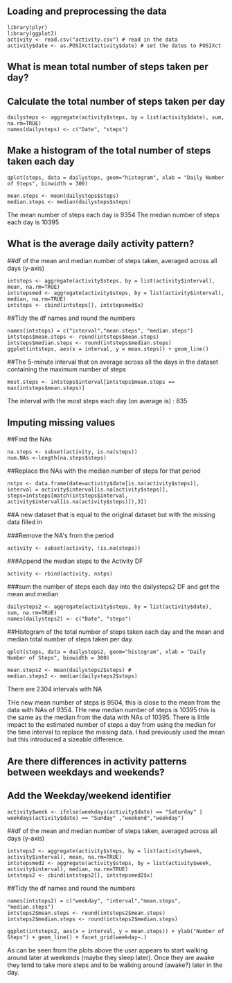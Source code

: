 Loading and preprocessing the data
-----------------------------------
```{r}
library(plyr)
library(ggplot2)
activity <- read.csv("activity.csv") # read in the data
activity$date <- as.POSIXct(activity$date) # set the dates to POSIXct
```
What is mean total number of steps taken per day?
--------------------------------------------------

Calculate the total number of steps taken per day
--------------------------------------------------
```{r}
dailysteps <- aggregate(activity$steps, by = list(activity$date), sum, na.rm=TRUE)
names(dailysteps) <- c("Date", "steps")
```

Make a histogram of the total number of steps taken each day
-------------------------------------------------------------
```{r}
qplot(steps, data = dailysteps, geom="histogram", xlab = "Daily Number of Steps", binwidth = 300)
```

```{r}
mean.steps <- mean(dailysteps$steps) 
median.steps <- median(dailysteps$steps)
```

The mean number of steps each day is 9354
The median number of steps each day is 10395

What is the average daily activity pattern?
--------------------------------------------

##df of the mean and median number of steps taken, averaged across all days (y-axis)
```{r}
intsteps <- aggregate(activity$steps, by = list(activity$interval), mean, na.rm=TRUE)
intstepsmed <- aggregate(activity$steps, by = list(activity$interval), median, na.rm=TRUE)
intsteps <- cbind(intsteps[], intstepsmed$x)
```

##Tidy the df names and round the numbers
```{r}
names(intsteps) = c("interval","mean.steps", "median.steps")
intsteps$mean.steps <- round(intsteps$mean.steps)
intsteps$median.steps <- round(intsteps$median.steps)
ggplot(intsteps, aes(x = interval, y = mean.steps)) + geom_line()
```

##The 5-minute interval that on average across all the days in the dataset containing the maximum number of steps

```{r}
most.steps <- intsteps$interval[intsteps$mean.steps == max(intsteps$mean.steps)]
```

The interval with the most steps each day (on average is) : 835

Imputing missing values
-------------------------

##Find the NAs
```{r}
na.steps <- subset(activity, is.na(steps))
num.NAs <-length(na.steps$steps)
```

##Replace the NAs with the median number of steps for that period

```{r}
nstps <- data.frame(date=activity$date[is.na(activity$steps)], interval = activity$interval[is.na(activity$steps)], steps=intsteps[match(intsteps$interval, activity$interval[is.na(activity$steps)]),3])
```

##A new dataset that is equal to the original dataset but with the missing data filled in

###Remove the NA's from the period
```{r}
activity <- subset(activity, !is.na(steps))
```

###Append the median steps to the Activity DF
```{r}
activity <- rbind(activity, nstps)
```

###sum the number of steps each day into the dailysteps2 DF and get the mean and median 
```{r}
dailysteps2 <- aggregate(activity$steps, by = list(activity$date), sum, na.rm=TRUE)
names(dailysteps2) <- c("Date", "steps")
```

##Histogram of the total number of steps taken each day and the mean and median total number of steps taken per day.
```{r}
qplot(steps, data = dailysteps2, geom="histogram", xlab = "Daily Number of Steps", binwidth = 300)
```
```{r}
mean.steps2 <- mean(dailysteps2$steps) # 
median.steps2 <- median(dailysteps2$steps)
```
There are 2304 intervals with NA

THe new mean number of steps is 9504, this is close to the mean from the data with NAs of 9354. THe new median number of steps is 10395 this is the same as the median from the data with NAs of 10395. There is little impact to the estimated number of steps a day from using the median for the time interval to replace the missing data. I had previously used the mean but this introduced a sizeable difference.

Are there differences in activity patterns between weekdays and weekends?
-------------------------------------------------------------------------
## Add the Weekday/weekend identifier

```{r}
activity$week <- ifelse(weekdays(activity$date) == "Saturday" | weekdays(activity$date) == "Sunday" ,"weekend","weekday")
```

##df of the mean and median number of steps taken, averaged across all days (y-axis)
```{r}
intsteps2 <- aggregate(activity$steps, by = list(activity$week, activity$interval), mean, na.rm=TRUE)
intstepsmed2 <- aggregate(activity$steps, by = list(activity$week, activity$interval), median, na.rm=TRUE)
intsteps2 <- cbind(intsteps2[], intstepsmed2$x)
```

##Tidy the df names and round the numbers
```{r}
names(intsteps2) = c("weekday", "interval","mean.steps", "median.steps")
intsteps2$mean.steps <- round(intsteps2$mean.steps)
intsteps2$median.steps <- round(intsteps2$median.steps)
```

```{r}
ggplot(intsteps2, aes(x = interval, y = mean.steps)) + ylab("Number of Steps") + geom_line() + facet_grid(weekday~.)
```

As can be seen from the plots above the user appears to start walking around later at weekends (maybe they sleep later). Once they are awake they tend to take more steps and to be walking around (awake?) later in the day.
